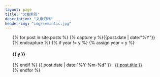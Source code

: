 ```yaml
---
layout: page
title: "文章索引"
description: "文章归档"
header-img: "img/semantic.jpg"
---
```



<ul class="listing">
{% for post in site.posts %}
  {% capture y %}{{post.date | date:"%Y"}}{% endcapture %}
  {% if year != y %}
    {% assign year = y %}
    <h4>{{ y }}</h4>
  {% endif %}
    <time datetime="{{ post.date | date:"%Y-%m-%d" }}">{{ post.date | date:"%Y-%m-%d" }} · </time>
    <a href="{{ post.url }}" title="{{ post.title }}">{{ post.title }}</a><br> 
{% endfor %}
</ul>